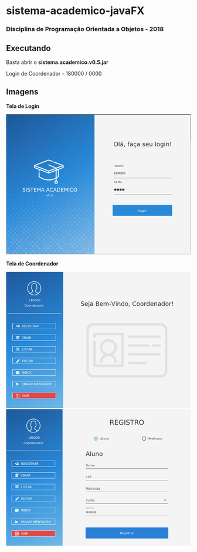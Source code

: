 # sistema-academico-javaFX

### Disciplina de Programação Orientada a Objetos - 2018

## Executando

   Basta abrir o **sistema.academico.v0.5.jar**
   
   Login de Coordenador - 180000 / 0000

## Imagens

**Tela de Login**

![Tela de Login](https://raw.githubusercontent.com/luca-gouveia/sistema-academico-javafx/master/images/login.png)

**Tela de Coordenador**

![Tela de Coordenador 1](https://raw.githubusercontent.com/luca-gouveia/sistema-academico-javafx/master/images/telacoord.png)
![Tela de Coordenador 2](https://raw.githubusercontent.com/luca-gouveia/sistema-academico-javafx/master/images/telacoord2.png)
